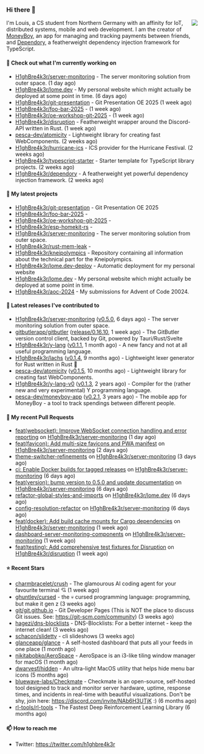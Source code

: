 ### Hi there 👋


<img align="right" src="https://github-readme-stats.vercel.app/api?username=h1ghbre4k3r">

I'm Louis, a CS student from Northern Germany with an affinity for IoT, distributed systems, mobile and web development. I am the creator of [MoneyBoy](https://github.com/pesca-dev/moneyboy-app), an app for managing and tracking payments between friends, and [Dependory](https://github.com/H1ghBre4k3r/dependory), a featherweight dependency injection framework for TypeScript.

#### 👷 Check out what I'm currently working on

- [H1ghBre4k3r/server-monitoring](https://github.com/H1ghBre4k3r/server-monitoring) - The server monitoring solution from outer space. (1 day ago)
- [H1ghBre4k3r/lome.dev](https://github.com/H1ghBre4k3r/lome.dev) - My personal website which might actually be deployed at some point in time. (6 days ago)
- [H1ghBre4k3r/git-presentation](https://github.com/H1ghBre4k3r/git-presentation) - Git Presentation OE 2025 (1 week ago)
- [H1ghBre4k3r/foo-bar-2025](https://github.com/H1ghBre4k3r/foo-bar-2025) -  (1 week ago)
- [H1ghBre4k3r/oe-workshop-git-2025](https://github.com/H1ghBre4k3r/oe-workshop-git-2025) -  (1 week ago)
- [H1ghBre4k3r/disruption](https://github.com/H1ghBre4k3r/disruption) - Featherweight wrapper around the Discord-API written in Rust. (1 week ago)
- [pesca-dev/atomicity](https://github.com/pesca-dev/atomicity) - Lightweight library for creating fast WebComponents. (2 weeks ago)
- [H1ghBre4k3r/hurricane-ics](https://github.com/H1ghBre4k3r/hurricane-ics) - ICS provider for the Hurricane Festival. (2 weeks ago)
- [H1ghBre4k3r/typescript-starter](https://github.com/H1ghBre4k3r/typescript-starter) - Starter template for TypeScript library projects. (2 weeks ago)
- [H1ghBre4k3r/dependory](https://github.com/H1ghBre4k3r/dependory) - A featherweight yet powerful dependency injection framework. (2 weeks ago)

#### 🌱 My latest projects

- [H1ghBre4k3r/git-presentation](https://github.com/H1ghBre4k3r/git-presentation) - Git Presentation OE 2025
- [H1ghBre4k3r/foo-bar-2025](https://github.com/H1ghBre4k3r/foo-bar-2025) - 
- [H1ghBre4k3r/oe-workshop-git-2025](https://github.com/H1ghBre4k3r/oe-workshop-git-2025) - 
- [H1ghBre4k3r/esp-homekit-rs](https://github.com/H1ghBre4k3r/esp-homekit-rs) - 
- [H1ghBre4k3r/server-monitoring](https://github.com/H1ghBre4k3r/server-monitoring) - The server monitoring solution from outer space.
- [H1ghBre4k3r/rust-mem-leak](https://github.com/H1ghBre4k3r/rust-mem-leak) - 
- [H1ghBre4k3r/kneipolympics](https://github.com/H1ghBre4k3r/kneipolympics) - Repository containing all information about the technical part for the Kneipolympics.
- [H1ghBre4k3r/lome.dev-deploy](https://github.com/H1ghBre4k3r/lome.dev-deploy) - Automatic deployment for my personal website
- [H1ghBre4k3r/lome.dev](https://github.com/H1ghBre4k3r/lome.dev) - My personal website which might actually be deployed at some point in time.
- [H1ghBre4k3r/aoc-2024](https://github.com/H1ghBre4k3r/aoc-2024) - My submissions for Advent of Code 20024.

#### 🔭 Latest releases I've contributed to

- [H1ghBre4k3r/server-monitoring](https://github.com/H1ghBre4k3r/server-monitoring) ([v0.5.0](https://github.com/H1ghBre4k3r/server-monitoring/releases/tag/v0.5.0), 6 days ago) - The server monitoring solution from outer space.
- [gitbutlerapp/gitbutler](https://github.com/gitbutlerapp/gitbutler) ([release/0.16.10](https://github.com/gitbutlerapp/gitbutler/releases/tag/release/0.16.10), 1 week ago) - The GitButler version control client, backed by Git, powered by Tauri/Rust/Svelte
- [H1ghBre4k3r/y-lang](https://github.com/H1ghBre4k3r/y-lang) ([v0.1.1](https://github.com/H1ghBre4k3r/y-lang/releases/tag/v0.1.1), 1 month ago) - A new fancy and not at all useful programming language.
- [H1ghBre4k3r/lachs](https://github.com/H1ghBre4k3r/lachs) ([v0.1.4](https://github.com/H1ghBre4k3r/lachs/releases/tag/v0.1.4), 9 months ago) - Lightweight lexer generator for Rust written in Rust 🦀
- [pesca-dev/atomicity](https://github.com/pesca-dev/atomicity) ([v0.1.5](https://github.com/pesca-dev/atomicity/releases/tag/v0.1.5), 10 months ago) - Lightweight library for creating fast WebComponents.
- [H1ghBre4k3r/y-lang-v0](https://github.com/H1ghBre4k3r/y-lang-v0) ([v0.1.3](https://github.com/H1ghBre4k3r/y-lang-v0/releases/tag/v0.1.3), 2 years ago) - Compiler for the (rather new and very experimental) Y programming language. 
- [pesca-dev/moneyboy-app](https://github.com/pesca-dev/moneyboy-app) ([v0.2.1](https://github.com/pesca-dev/moneyboy-app/releases/tag/v0.2.1), 3 years ago) - The mobile app for MoneyBoy - a tool to track spendings between different people.

#### 🔨 My recent Pull Requests

- [feat(websocket): Improve WebSocket connection handling and error reporting](https://github.com/H1ghBre4k3r/server-monitoring/pull/63) on [H1ghBre4k3r/server-monitoring](https://github.com/H1ghBre4k3r/server-monitoring) (1 day ago)
- [feat(favicon): Add multi-size favicons and PWA manifest](https://github.com/H1ghBre4k3r/server-monitoring/pull/62) on [H1ghBre4k3r/server-monitoring](https://github.com/H1ghBre4k3r/server-monitoring) (2 days ago)
- [theme-switcher-refinements](https://github.com/H1ghBre4k3r/server-monitoring/pull/59) on [H1ghBre4k3r/server-monitoring](https://github.com/H1ghBre4k3r/server-monitoring) (3 days ago)
- [ci: Enable Docker builds for tagged releases](https://github.com/H1ghBre4k3r/server-monitoring/pull/49) on [H1ghBre4k3r/server-monitoring](https://github.com/H1ghBre4k3r/server-monitoring) (6 days ago)
- [feat(version): bump version to 0.5.0 and update documentation](https://github.com/H1ghBre4k3r/server-monitoring/pull/48) on [H1ghBre4k3r/server-monitoring](https://github.com/H1ghBre4k3r/server-monitoring) (6 days ago)
- [refactor-global-styles-and-imports](https://github.com/H1ghBre4k3r/lome.dev/pull/178) on [H1ghBre4k3r/lome.dev](https://github.com/H1ghBre4k3r/lome.dev) (6 days ago)
- [config-resolution-refactor](https://github.com/H1ghBre4k3r/server-monitoring/pull/47) on [H1ghBre4k3r/server-monitoring](https://github.com/H1ghBre4k3r/server-monitoring) (6 days ago)
- [feat(docker): Add build cache mounts for Cargo dependencies](https://github.com/H1ghBre4k3r/server-monitoring/pull/46) on [H1ghBre4k3r/server-monitoring](https://github.com/H1ghBre4k3r/server-monitoring) (1 week ago)
- [dashboard-server-monitoring-components](https://github.com/H1ghBre4k3r/server-monitoring/pull/44) on [H1ghBre4k3r/server-monitoring](https://github.com/H1ghBre4k3r/server-monitoring) (1 week ago)
- [feat(testing): Add comprehensive test fixtures for Disruption](https://github.com/H1ghBre4k3r/disruption/pull/344) on [H1ghBre4k3r/disruption](https://github.com/H1ghBre4k3r/disruption) (1 week ago)

#### ⭐ Recent Stars

- [charmbracelet/crush](https://github.com/charmbracelet/crush) - The glamourous AI coding agent for your favourite terminal 💘 (1 week ago)
- [ghuntley/cursed](https://github.com/ghuntley/cursed) - the 💀 cursed programming language: programming, but make it gen z (3 weeks ago)
- [git/git.github.io](https://github.com/git/git.github.io) - Git Developer Pages (This is NOT the place to discuss Git issues. See: https://git-scm.com/community) (3 weeks ago)
- [hagezi/dns-blocklists](https://github.com/hagezi/dns-blocklists) - DNS-Blocklists: For a better internet - keep the internet clean! (3 weeks ago)
- [schacon/slidetty](https://github.com/schacon/slidetty) - cli slideshows (3 weeks ago)
- [glanceapp/glance](https://github.com/glanceapp/glance) - A self-hosted dashboard that puts all your feeds in one place (1 month ago)
- [nikitabobko/AeroSpace](https://github.com/nikitabobko/AeroSpace) - AeroSpace is an i3-like tiling window manager for macOS (1 month ago)
- [dwarvesf/hidden](https://github.com/dwarvesf/hidden) - An ultra-light MacOS utility that helps hide menu bar icons (5 months ago)
- [bluewave-labs/Checkmate](https://github.com/bluewave-labs/Checkmate) - Checkmate is an open-source, self-hosted tool designed to track and monitor server hardware, uptime, response times, and incidents in real-time with beautiful visualizations. Don&#39;t be shy, join here: https://discord.com/invite/NAb6H3UTjK :) (6 months ago)
- [rl-tools/rl-tools](https://github.com/rl-tools/rl-tools) - The Fastest Deep Reinforcement Learning Library (6 months ago)

#### 📫 How to reach me

- Twitter: https://twitter.com/h1ghbre4k3r
